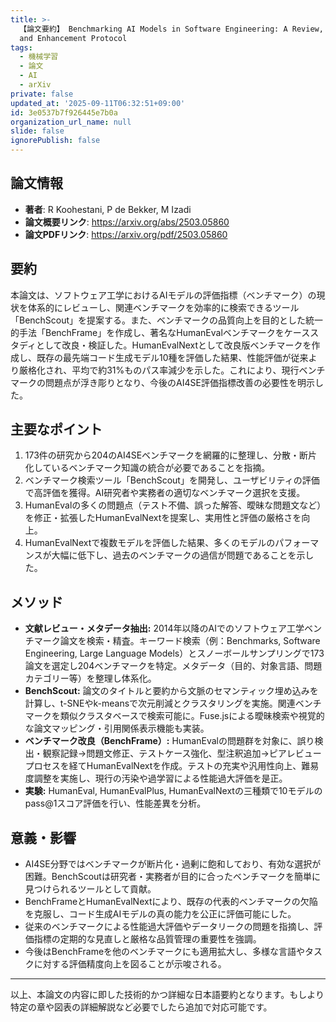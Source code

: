 ```yaml
---
title: >-
  【論文要約】 Benchmarking AI Models in Software Engineering: A Review, Search Tool,
  and Enhancement Protocol
tags:
  - 機械学習
  - 論文
  - AI
  - arXiv
private: false
updated_at: '2025-09-11T06:32:51+09:00'
id: 3e0537b7f926445e7b0a
organization_url_name: null
slide: false
ignorePublish: false
---
```


## 論文情報

- **著者**: R Koohestani, P de Bekker, M Izadi
- **論文概要リンク**: https://arxiv.org/abs/2503.05860
- **論文PDFリンク**: https://arxiv.org/pdf/2503.05860

## 要約

本論文は、ソフトウェア工学におけるAIモデルの評価指標（ベンチマーク）の現状を体系的にレビューし、関連ベンチマークを効率的に検索できるツール「BenchScout」を提案する。また、ベンチマークの品質向上を目的とした統一的手法「BenchFrame」を作成し、著名なHumanEvalベンチマークをケーススタディとして改良・検証した。HumanEvalNextとして改良版ベンチマークを作成し、既存の最先端コード生成モデル10種を評価した結果、性能評価が従来より厳格化され、平均で約31%ものパス率減少を示した。これにより、現行ベンチマークの問題点が浮き彫りとなり、今後のAI4SE評価指標改善の必要性を明示した。

## 主要なポイント

1. 173件の研究から204のAI4SEベンチマークを網羅的に整理し、分散・断片化しているベンチマーク知識の統合が必要であることを指摘。
2. ベンチマーク検索ツール「BenchScout」を開発し、ユーザビリティの評価で高評価を獲得。AI研究者や実務者の適切なベンチマーク選択を支援。
3. HumanEvalの多くの問題点（テスト不備、誤った解答、曖昧な問題文など）を修正・拡張したHumanEvalNextを提案し、実用性と評価の厳格さを向上。
4. HumanEvalNextで複数モデルを評価した結果、多くのモデルのパフォーマンスが大幅に低下し、過去のベンチマークの過信が問題であることを示した。


## メソッド

- **文献レビュー・メタデータ抽出:** 2014年以降のAIでのソフトウェア工学ベンチマーク論文を検索・精査。キーワード検索（例：Benchmarks, Software Engineering, Large Language Models）とスノーボールサンプリングで173論文を選定し204ベンチマークを特定。メタデータ（目的、対象言語、問題カテゴリー等）を整理し体系化。
- **BenchScout:** 論文のタイトルと要約から文脈のセマンティック埋め込みを計算し、t-SNEやk-meansで次元削減とクラスタリングを実施。関連ベンチマークを類似クラスタベースで検索可能に。Fuse.jsによる曖昧検索や視覚的な論文マッピング・引用関係表示機能も実装。
- **ベンチマーク改良（BenchFrame）:** HumanEvalの問題群を対象に、誤り検出・観察記録→問題文修正、テストケース強化、型注釈追加→ピアレビュープロセスを経てHumanEvalNextを作成。テストの充実や汎用性向上、難易度調整を実施し、現行の汚染や過学習による性能過大評価を是正。
- **実験:** HumanEval, HumanEvalPlus, HumanEvalNextの三種類で10モデルのpass@1スコア評価を行い、性能差異を分析。

## 意義・影響

- AI4SE分野ではベンチマークが断片化・過剰に飽和しており、有効な選択が困難。BenchScoutは研究者・実務者が目的に合ったベンチマークを簡単に見つけられるツールとして貢献。
- BenchFrameとHumanEvalNextにより、既存の代表的ベンチマークの欠陥を克服し、コード生成AIモデルの真の能力を公正に評価可能にした。
- 従来のベンチマークによる性能過大評価やデータリークの問題を指摘し、評価指標の定期的な見直しと厳格な品質管理の重要性を強調。
- 今後はBenchFrameを他のベンチマークにも適用拡大し、多様な言語やタスクに対する評価精度向上を図ることが示唆される。

---

以上、本論文の内容に即した技術的かつ詳細な日本語要約となります。もしより特定の章や図表の詳細解説など必要でしたら追加で対応可能です。

